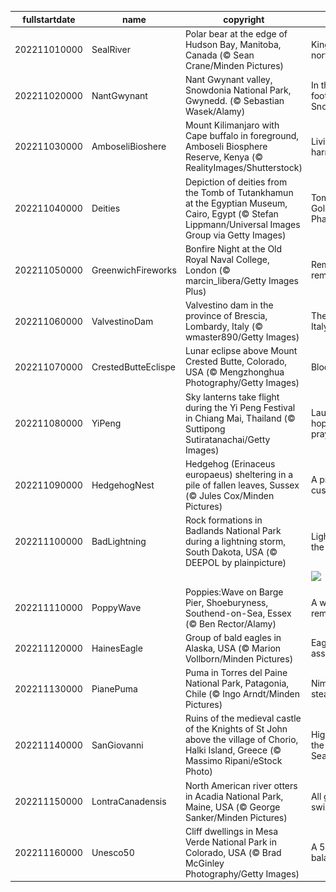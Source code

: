 |fullstartdate|name|copyright|title|image|
|--|--|--|--|--|
202211010000|SealRiver|Polar bear at the edge of Hudson Bay, Manitoba, Canada (© Sean Crane/Minden Pictures)|Kings of the north|![](/en-GB/2022/11/202211010000SealRiver.jpg)|
202211020000|NantGwynant|Nant Gwynant valley, Snowdonia National Park, Gwynedd. (© Sebastian Wasek/Alamy)|In the foothills of Snowdon|![](/en-GB/2022/11/202211020000NantGwynant.jpg)|
202211030000|AmboseliBioshere|Mount Kilimanjaro with Cape buffalo in foreground, Amboseli Biosphere Reserve, Kenya (© RealityImages/Shutterstock)|Living in harmony|![](/en-GB/2022/11/202211030000AmboseliBioshere.jpg)|
202211040000|Deities|Depiction of deities from the Tomb of Tutankhamun at the Egyptian Museum, Cairo, Egypt (© Stefan Lippmann/Universal Images Group via Getty Images)|Tomb of the Golden Pharaoh|![](/en-GB/2022/11/202211040000Deities.jpg)|
202211050000|GreenwichFireworks|Bonfire Night at the Old Royal Naval College, London (© marcin_libera/Getty Images Plus)|Remember, remember…|![](/en-GB/2022/11/202211050000GreenwichFireworks.jpg)|
202211060000|ValvestinoDam|Valvestino dam in the province of Brescia, Lombardy, Italy (© wmaster890/Getty Images)|The fjords of Italy|![](/en-GB/2022/11/202211060000ValvestinoDam.jpg)|
202211070000|CrestedButteEclispe|Lunar eclipse above Mount Crested Butte, Colorado, USA (© Mengzhonghua Photography/Getty Images)|Blood moon|![](/en-GB/2022/11/202211070000CrestedButteEclispe.jpg)|
202211080000|YiPeng|Sky lanterns take flight during the Yi Peng Festival in Chiang Mai, Thailand (© Suttipong Sutiratanachai/Getty Images)|Launching hopes and prayers|![](/en-GB/2022/11/202211080000YiPeng.jpg)|
202211090000|HedgehogNest|Hedgehog (Erinaceus europaeus) sheltering in a pile of fallen leaves, Sussex (© Jules Cox/Minden Pictures)|A prickly customer|![](/en-GB/2022/11/202211090000HedgehogNest.jpg)|
202211100000|BadLightning|Rock formations in Badlands National Park during a lightning storm, South Dakota, USA (© DEEPOL by plainpicture)|Lighting up the Badlands|![](/en-GB/2022/11/202211100000BadLightning.jpg)|
||||![](/en-GB/2022/11/.jpg)|
202211110000|PoppyWave|Poppies:Wave on Barge Pier, Shoeburyness, Southend-on-Sea, Essex (© Ben Rector/Alamy)|A wave of remembrance|![](/en-GB/2022/11/202211110000PoppyWave.jpg)|
202211120000|HainesEagle|Group of bald eagles in Alaska, USA (© Marion Vollborn/Minden Pictures)|Eagles assemble!|![](/en-GB/2022/11/202211120000HainesEagle.jpg)|
202211130000|PianePuma|Puma in Torres del Paine National Park, Patagonia, Chile (© Ingo Arndt/Minden Pictures)|Nimble and stealthy|![](/en-GB/2022/11/202211130000PianePuma.jpg)|
202211140000|SanGiovanni|Ruins of the medieval castle of the Knights of St John above the village of Chorio, Halki Island, Greece (© Massimo Ripani/eStock Photo)|High above the Aegean Sea|![](/en-GB/2022/11/202211140000SanGiovanni.jpg)|
202211150000|LontraCanadensis|North American river otters in Acadia National Park, Maine, USA (© George Sanker/Minden Pictures)|All going swimmingly|![](/en-GB/2022/11/202211150000LontraCanadensis.jpg)|
202211160000|Unesco50|Cliff dwellings in Mesa Verde National Park in Colorado, USA (© Brad McGinley Photography/Getty Images)|A 50-year balancing act|![](/en-GB/2022/11/202211160000Unesco50.jpg)|
